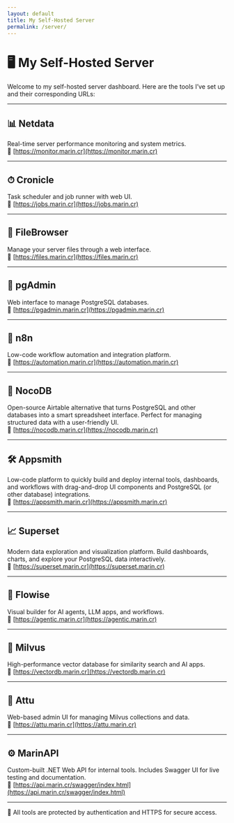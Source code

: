 ```yaml
---
layout: default
title: My Self-Hosted Server
permalink: /server/
---
```


# 🖥️ My Self-Hosted Server

Welcome to my self-hosted server dashboard. Here are the tools I’ve set up and their corresponding URLs:

---

## 📊 Netdata  
Real-time server performance monitoring and system metrics.  
🔗 [https://monitor.marin.cr](https://monitor.marin.cr)

---

## ⏱ Cronicle  
Task scheduler and job runner with web UI.  
🔗 [https://jobs.marin.cr](https://jobs.marin.cr)

---

## 📁 FileBrowser  
Manage your server files through a web interface.  
🔗 [https://files.marin.cr](https://files.marin.cr)

---

## 🐘 pgAdmin  
Web interface to manage PostgreSQL databases.  
🔗 [https://pgadmin.marin.cr](https://pgadmin.marin.cr)

---

## 🔄 n8n  
Low-code workflow automation and integration platform.  
🔗 [https://automation.marin.cr](https://automation.marin.cr)

---

## 📑 NocoDB  
Open-source Airtable alternative that turns PostgreSQL and other databases into a smart spreadsheet interface. Perfect for managing structured data with a user-friendly UI.  
🔗 [https://nocodb.marin.cr](https://nocodb.marin.cr)

---

## 🛠️ Appsmith
Low-code platform to quickly build and deploy internal tools, dashboards, and workflows with drag-and-drop UI components and PostgreSQL (or other database) integrations.  
🔗 [https://appsmith.marin.cr](https://appsmith.marin.cr)

---

## 📈 Superset  
Modern data exploration and visualization platform. Build dashboards, charts, and explore your PostgreSQL data interactively.  
🔗 [https://superset.marin.cr](https://superset.marin.cr)

---

## 🧠 Flowise  
Visual builder for AI agents, LLM apps, and workflows.  
🔗 [https://agentic.marin.cr](https://agentic.marin.cr)

---

## 🧬 Milvus  
High-performance vector database for similarity search and AI apps.  
🔗 [https://vectordb.marin.cr](https://vectordb.marin.cr)

---

## 🧰 Attu  
Web-based admin UI for managing Milvus collections and data.  
🔗 [https://attu.marin.cr](https://attu.marin.cr)

---

## ⚙️ MarinAPI  
Custom-built .NET Web API for internal tools. Includes Swagger UI for live testing and documentation.  
🔗 [https://api.marin.cr/swagger/index.html](https://api.marin.cr/swagger/index.html)

---

🔐 All tools are protected by authentication and HTTPS for secure access.
